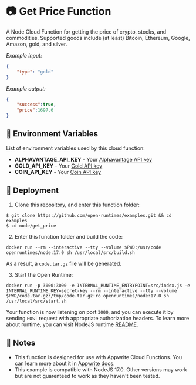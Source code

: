# 📷 Get Price Function

A Node Cloud Function for getting the price of crypto, stocks, and commodities. Supported goods include (at least) Bitcoin, Ethereum, Google, Amazon, gold, and silver.

_Example input:_

```json
{
    "type": "gold"
}
```

_Example output:_


```json
{
    "success":true,
    "price":1697.6
}
```

## 📝 Environment Variables

List of environment variables used by this cloud function:

- **ALPHAVANTAGE_API_KEY** - Your [Alphavantage API key](https://www.alphavantage.co/)
- **GOLD_API_KEY** - Your [Gold API key](https://www.goldapi.io/)
- **COIN_API_KEY** - Your [Coin API key](https://docs.coinapi.io/#md-docs)

## 🚀 Deployment

1. Clone this repository, and enter this function folder:

```
$ git clone https://github.com/open-runtimes/examples.git && cd examples
$ cd node/get_price
```

2. Enter this function folder and build the code:
```
docker run --rm --interactive --tty --volume $PWD:/usr/code openruntimes/node:17.0 sh /usr/local/src/build.sh
```
As a result, a `code.tar.gz` file will be generated.

3. Start the Open Runtime:
```
docker run -p 3000:3000 -e INTERNAL_RUNTIME_ENTRYPOINT=src/index.js -e INTERNAL_RUNTIME_KEY=secret-key --rm --interactive --tty --volume $PWD/code.tar.gz:/tmp/code.tar.gz:ro openruntimes/node:17.0 sh /usr/local/src/start.sh
```

Your function is now listening on port `3000`, and you can execute it by sending `POST` request with appropriate authorization headers. To learn more about runtime, you can visit NodeJS runtime [README](https://github.com/open-runtimes/open-runtimes/tree/main/runtimes/node-17.0).

## 📝 Notes
 - This function is designed for use with Appwrite Cloud Functions. You can learn more about it in [Appwrite docs](https://appwrite.io/docs/functions).
 - This example is compatible with NodeJS 17.0. Other versions may work but are not guarenteed to work as they haven't been tested.